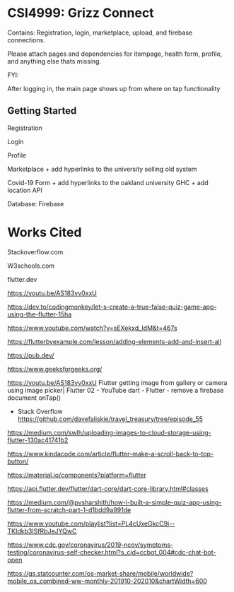 # CSI4999: Grizz Connect 

Contains: Registration, login, marketplace, upload, and firebase connections.

Please attach pages and dependencies for itempage, health form, profile, and anything else thats missing. 

FYI:

After logging in, the main page shows up from where on tap functionality

## Getting Started

Registration

Login

Profile 

Marketplace + add hyperlinks to the university selling old system

Covid-19 Form + add hyperlinks to the oakland university GHC + add location API

Database: Firebase

# Works Cited

Stackoverflow.com

W3schools.com

flutter.dev

https://youtu.be/AS183vv0xxU

https://dev.to/codingmonkey/let-s-create-a-true-false-quiz-game-app-using-the-flutter-15ha

https://www.youtube.com/watch?v=sEXekxd_IdM&t=467s

https://flutterbyexample.com/lesson/adding-elements-add-and-insert-all

https://pub.dev/

https://www.geeksforgeeks.org/

https://youtu.be/AS183vv0xxU
Flutter getting image from gallery or camera using image picker| Flutter 02 - YouTube
dart - Flutter - remove a firebase document onTap() 

- Stack Overflow
 https://github.com/davefaliskie/travel_treasury/tree/episode_55
 
https://medium.com/swlh/uploading-images-to-cloud-storage-using-flutter-130ac41741b2

https://www.kindacode.com/article/flutter-make-a-scroll-back-to-top-button/

 https://material.io/components?platform=flutter
 
https://api.flutter.dev/flutter/dart-core/dart-core-library.html#classes

https://medium.com/@pvsharshith/how-i-built-a-simple-quiz-app-using-flutter-from-scratch-part-1-d1bdd9a991de

https://www.youtube.com/playlist?list=PL4cUxeGkcC9j--TKIdkb3ISfRbJeJYQwC

https://www.cdc.gov/coronavirus/2019-ncov/symptoms-testing/coronavirus-self-checker.html?s_cid=ccbot_004#cdc-chat-bot-open

https://gs.statcounter.com/os-market-share/mobile/worldwide?mobile_os_combined-ww-monthly-201910-202010&chartWidth=600


